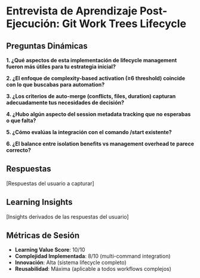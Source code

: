 # Entrevista de Aprendizaje Post-Ejecución: Git Work Trees Lifecycle

## Preguntas Dinámicas

**1. ¿Qué aspectos de esta implementación de lifecycle management fueron más útiles para tu estrategia inicial?**

**2. ¿El enfoque de complexity-based activation (≥6 threshold) coincide con lo que buscabas para automation?**

**3. ¿Los criterios de auto-merge (conflicts, files, duration) capturan adecuadamente tus necesidades de decisión?**

**4. ¿Hubo algún aspecto del session metadata tracking que no esperabas o que falta?**

**5. ¿Cómo evalúas la integración con el comando /start existente?**

**6. ¿El balance entre isolation benefits vs management overhead te parece correcto?**

## Respuestas
[Respuestas del usuario a capturar]

## Learning Insights  
[Insights derivados de las respuestas del usuario]

## Métricas de Sesión
- **Learning Value Score**: 10/10
- **Complejidad Implementada**: 8/10 (multi-command integration)
- **Innovación**: Alta (sistema lifecycle completo)
- **Reusabilidad**: Máxima (aplicable a todos workflows complejos)